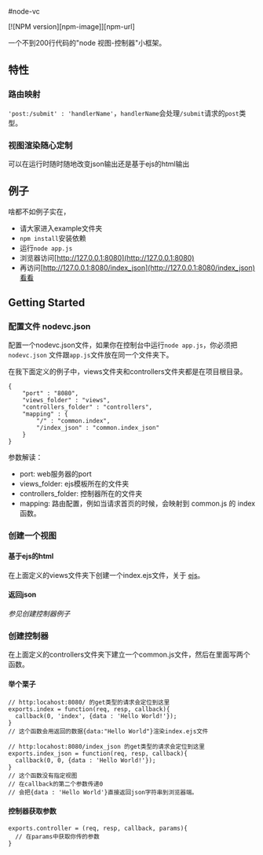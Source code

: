 #node-vc

[![NPM version][npm-image]][npm-url]

一个不到200行代码的"node 视图-控制器"小框架。

## 特性

### 路由映射
`'post:/submit' : 'handlerName'`，`handlerName`会处理`/submit`请求的`post`类型。

### 视图渲染随心定制
可以在运行时随时随地改变json输出还是基于ejs的html输出

## 例子
啥都不如例子实在，

- 请大家进入example文件夹
- `npm install`安装依赖
- 运行`node app.js`
- 浏览器访问[http://127.0.0.1:8080](http://127.0.0.1:8080)
- 再访问[http://127.0.0.1:8080/index_json](http://127.0.0.1:8080/index_json)看看

## Getting Started
### 配置文件 nodevc.json
配置一个nodevc.json文件，如果你在控制台中运行`node app.js`，你必须把 `nodevc.json` 文件跟`app.js`文件放在同一个文件夹下。

在我下面定义的例子中，views文件夹和controllers文件夹都是在项目根目录。

	{
		"port" : "8080",
		"views_folder" : "views",
		"controllers_folder" : "controllers",
		"mapping" : {
			"/" : "common.index",
			"/index_json" : "common.index_json"
		}
	}

参数解读：

- port: web服务器的port
- views_folder: ejs模板所在的文件夹
- controllers_folder: 控制器所在的文件夹
- mapping: 路由配置，例如当请求首页的时候，会映射到 common.js 的 index 函数。


### 创建一个视图

#### 基于ejs的html
在上面定义的views文件夹下创建一个index.ejs文件，关于 [ejs](https://github.com/visionmedia/ejs)。

#### 返回json
*参见创建控制器例子*

### 创建控制器
在上面定义的controllers文件夹下建立一个common.js文件，然后在里面写两个函数。

#### 举个栗子
	// http:locahost:8080/ 的get类型的请求会定位到这里
	exports.index = function(req, resp, callback){
	  callback(0, 'index', {data : 'Hello World!'});
	}
	// 这个函数会用返回的数据{data:"Hello World"}渲染index.ejs文件
	
	// http:locahost:8080/index_json 的get类型的请求会定位到这里
	exports.index_json = function(req, resp, callback){
	  callback(0, 0, {data : 'Hello World!'});
	}
	// 这个函数没有指定视图
	// 在callback的第二个参数传递0
	// 会把{data : 'Hello World'}直接返回json字符串到浏览器端。

#### 控制器获取参数

	exports.controller = (req, resp, callback, params){
	  // 在params中获取你传的参数
	}